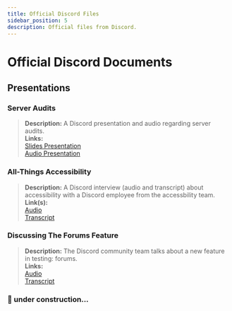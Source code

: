 ```yaml
---
title: Official Discord Files
sidebar_position: 5
description: Official files from Discord.
---
```


# Official Discord Documents

## Presentations

### **Server Audits**

> **Description:** A Discord presentation and audio regarding server audits. <br/>
> **Links:** <br/>
> [Slides Presentation](https://docs.google.com/presentation/d/18QQyl0WhTOdYt0F0mBPQf2AusBPF7HqP8e39zjEwKsc/edit#slide=id.g130c86c984d_0_12) <br/>
> [Audio Presentation](https://cdn.discordapp.com/attachments/960960145800704030/982392876254232667/DAC_AuditingYourServer_ExperimentalContent.mp3)

### **All-Things Accessibility**

> **Description:** A Discord interview (audio and transcript) about accessibility with a Discord employee from the accessbility team. <br/>
> **Link(s):** <br/>
> [Audio](https://dis.gd/RadioDiscord_Accessibility) <br/>
> [Transcript](https://dis.gd/RadioDiscordAccessibilityTranscript)

### **Discussing The Forums Feature**

> **Description:** The Discord community team talks about a new feature in testing: forums. <br/>
> **Links:** <br/>
> [Audio](https://dis.gd/Radio-Discord-Forums-Beta) <br/>
> [Transcript](https://dis.gd/Radio-Discord-Forums-Beta-Transcript)

### 🚧 under construction...
